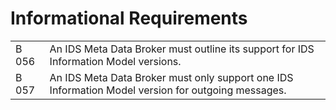 # Informational Requirements
| | |
| --- | --- |
| B 056 | An IDS Meta Data Broker must outline its support for IDS Information Model versions. |
| B 057 | An IDS Meta Data Broker must only support one IDS Information Model version for outgoing messages. |
